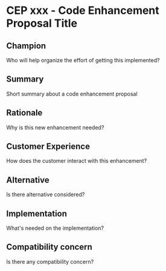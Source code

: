 # CEP xxx - Code Enhancement Proposal Title

## Champion
Who will help organize the effort of getting this implemented?

## Summary
Short summary about a code enhancement proposal

## Rationale
Why is this new enhancement needed?

## Customer Experience
How does the customer interact with this enhancement?

## Alternative
Is there alternative considered?

## Implementation
What's needed on the implementation?

## Compatibility concern
Is there any compatibility concern?